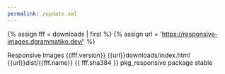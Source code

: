 ```yaml
---
permalink: /update.xml
---
```


{% assign fff = downloads | first %}
{% assign url = 'https://responsive-images.dgrammatiko.dev/' %}

<?xml version="1.0" encoding="utf-8"?>
<updates>
  <update>
    <name>Responsive Images</name>
    <version>{{fff.version}}</version>
    <infourl title="Responsive Images">{{url}}downloads/index.html</infourl>
    <downloads>
      <downloadurl type="full" format="zip">{{url}}dist/{{fff.name}}</downloadurl>
    </downloads>
    <sha384>{{ fff.sha384 }}</sha384>
    <targetplatform name="joomla" version="4.1"/>
    <element>pkg_responsive</element>
    <type>package</type>
    <tags>
      <tag>stable</tag>
    </tags>
  </update>
</updates>
